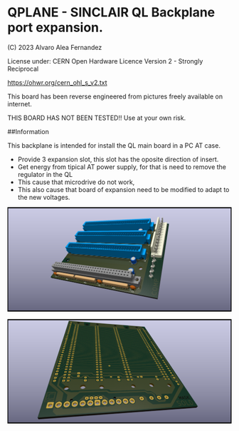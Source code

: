 # QPLANE - SINCLAIR QL Backplane port expansion.

(C) 2023 Alvaro Alea Fernandez

License under: CERN Open Hardware Licence Version 2 - Strongly Reciprocal

https://ohwr.org/cern_ohl_s_v2.txt

This board has been reverse engineered from pictures freely available on internet.

THIS BOARD HAS NOT BEEN TESTED!! Use at your own risk.

##Information

This backplane is intended for install the QL main board in a PC AT case.

* Provide 3 expansion slot, this slot has the oposite direction of insert.
* Get energy from tipical AT power supply, for that is need to remove the regulator in the QL
* This cause that microdrive do not work, 
* This also cause that board of expansion need to be modified to adapt to the new voltages. 

![My image](QL_qplane_Front.png) 

![My image](QL_qplane_Botton.png) 

